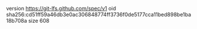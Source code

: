 version https://git-lfs.github.com/spec/v1
oid sha256:cd51ff59a46db3e0ac306848774ff3736f0de5177cca11bed898be1ba18b708a
size 608

